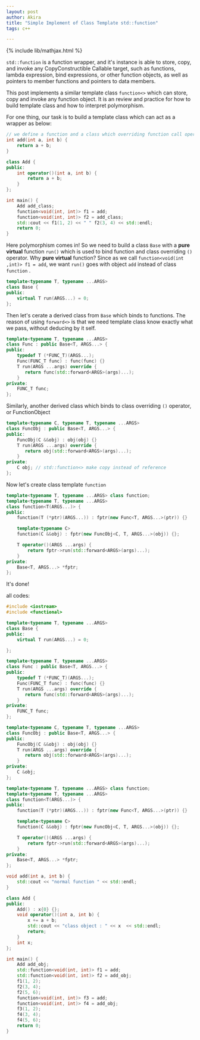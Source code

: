 ```yaml
---
layout: post
author: Akira
title: "Simple Implement of Class Template std::function"
tags: c++

---
```


{% include lib/mathjax.html %}

<script type="text/javascript" async
  src="https://cdnjs.cloudflare.com/ajax/libs/mathjax/2.7.5/MathJax.js?config=TeX-MML-AM_CHTML">
</script>

<script type="text/x-mathjax-config">
  MathJax.Hub.Config({
    extensions: [
      "MathMenu.js",
      "MathZoom.js",
      "AssistiveMML.js",
      "a11y/accessibility-menu.js"
    ],
    jax: ["input/TeX", "output/CommonHTML"],
    TeX: {
      extensions: [
        "AMSmath.js",
        "AMSsymbols.js",
        "noErrors.js",
        "noUndefined.js",
      ]
    }
  });
</script>

`std::function` is a function wrapper, and it's instance is able to store, copy, and invoke any CopyConstructible Callable target, such as functions, lambda expression, bind expressions, or other function objects, as well as pointers to member functions and pointers to data members. 

This post implements a similar template class `function<>` which can store, copy and invoke any function object. It is an review and practice for how to build template class and how to interpret polymorphism. 

For one thing, our task is to build a template class which can act as a wrapper as below:

```c++
// we define a function and a class which overriding function call operator
int add(int a, int b) {
    return a + b;
} 

class Add {
public:
    int operator()(int a, int b) {
        return a + b;
    }
};

int main() {
    Add add_class;
    function<void(int, int)> f1 = add;
    function<void(int, int)> f2 = add_class;
    std::cout << f1(1, 2) << " " f2(3, 4) << std::endl;
    return 0;
}
```

Here polymorphism comes in! So we need to build a  class `Base` with a **pure virtual** function `run()` which is used to bind function and class overriding `()` operator. Why **pure virtual** function? Since as we call `function<void(int ,int)> f1 = add`, we want `run()` goes with object `add` instead of class `function` .

```c++
template<typename T, typename ...ARGS>
class Base {
public:
    virtual T run(ARGS...) = 0;
};
```

Then let's cerate a derived class from `Base` which binds to functions. The reason of using `forward<>` is that we need template class know exactly what we pass, without deducing by it self.

```c++
template<typename T, typename ...ARGS>
class Func : public Base<T, ARGS...> {
public:
    typedef T (*FUNC_T)(ARGS...);
    Func(FUNC_T func) : func(func) {}
    T run(ARGS ...args) override {
       return func(std::forward<ARGS>(args)...);
    }
private:
    FUNC_T func;
};
```

Similarly, another derived class which binds to class overriding `()` operator, or FunctionObject 

```c++
template<typename C, typename T, typename ...ARGS>
class FuncObj : public Base<T, ARGS...> {
public:
    FuncObj(C &&obj) : obj(obj) {}
    T run(ARGS ...args) override {
       return obj(std::forward<ARGS>(args)...);
    }
private:
    C obj; // std::function<> make copy instead of reference
};
```

Now let's create class template `function`

```c++
template<typename T, typename ...ARGS> class function;
template<typename T, typename ...ARGS>
class function<T(ARGS...)> {
public:
    function(T (*ptr)(ARGS...)) : fptr(new Func<T, ARGS...>(ptr)) {}

    template<typename C>
    function(C &&obj) : fptr(new FuncObj<C, T, ARGS...>(obj)) {};

    T operator()(ARGS ...args) {
        return fptr->run(std::forward<ARGS>(args)...);
    }
private:
    Base<T, ARGS...> *fptr;
};
```

It's done!



all codes:

```c++
#include <iostream>
#include <functional>

template<typename T, typename ...ARGS>
class Base {
public:
    virtual T run(ARGS...) = 0;

};

template<typename T, typename ...ARGS>
class Func : public Base<T, ARGS...> {
public:
    typedef T (*FUNC_T)(ARGS...);
    Func(FUNC_T func) : func(func) {}
    T run(ARGS ...args) override {
       return func(std::forward<ARGS>(args)...);
    }
private:
    FUNC_T func;
};

template<typename C, typename T, typename ...ARGS>
class FuncObj : public Base<T, ARGS...> {
public:
    FuncObj(C &&obj) : obj(obj) {}
    T run(ARGS ...args) override {
       return obj(std::forward<ARGS>(args)...);
    }
private:
    C &obj;
};

template<typename T, typename ...ARGS> class function;
template<typename T, typename ...ARGS>
class function<T(ARGS...)> {
public:
    function(T (*ptr)(ARGS...)) : fptr(new Func<T, ARGS...>(ptr)) {}

    template<typename C>
    function(C &&obj) : fptr(new FuncObj<C, T, ARGS...>(obj)) {};

    T operator()(ARGS ...args) {
        return fptr->run(std::forward<ARGS>(args)...);
    }
private:
    Base<T, ARGS...> *fptr;
};

void add(int a, int b) {
    std::cout << "normal function " << std::endl;
}

class Add {
public:
    Add() : x{0} {};
    void operator()(int a, int b) {
        x += a + b;
        std::cout << "class object : " << x  << std::endl;
        return;
    }
    int x;
};

int main() {
    Add add_obj;
    std::function<void(int, int)> f1 = add;
    std::function<void(int, int)> f2 = add_obj;
    f1(1, 2);
    f2(3, 4);
    f2(5, 6);
    function<void(int, int)> f3 = add;
    function<void(int, int)> f4 = add_obj;
    f3(1, 2);
    f4(3, 4);
    f4(5, 6);
    return 0;
}
```



